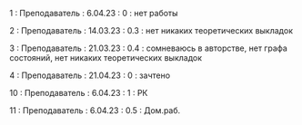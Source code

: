1 : Преподаватель : 6.04.23 : 0 : нет работы

2 : Преподаватель : 14.03.23 : 0.3 : нет никаких теоретических выкладок

3 : Преподаватель : 21.03.23 : 0.4 : сомневаюсь в авторстве, нет графа состояний, нет никаких теоретических выкладок

4 : Преподаватель : 21.04.23 : 0 : зачтено

10 : Преподаватель : 6.04.23 : 1 : РК

11 : Преподаватель : 6.04.23 : 0.5 : Дом.раб.
